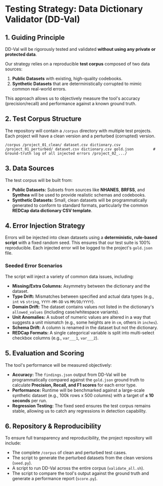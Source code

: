 # Testing Strategy: Data Dictionary Validator (DD-Val)

## 1. Guiding Principle

DD-Val will be rigorously tested and validated **without using any private or protected data**.

Our strategy relies on a reproducible **test corpus** composed of two data sources:

1. **Public Datasets** with existing, high-quality codebooks.
2. **Synthetic Datasets** that are deterministically corrupted to mimic common real-world errors.

This approach allows us to objectively measure the tool's accuracy (precision/recall) and performance against a known ground truth.

## 2. Test Corpus Structure

The repository will contain a `/corpus` directory with multiple test projects. Each project will have a clean version and a perturbed (corrupted) version.

`/corpus
  /project_01_clean/
    dataset.csv
    dictionary.csv
  /project_01_perturbed/
    dataset.csv
    dictionary.csv
    gold.json         # Ground-truth log of all injected errors
  /project_02_.../`

## 3. Data Sources

The test corpus will be built from:

- **Public Datasets:** Subsets from sources like **NHANES**, **BRFSS**, and **Synthea** will be used to provide realistic schemas and codebooks.
- **Synthetic Datasets:** Small, clean datasets will be programmatically generated to conform to standard formats, particularly the common **REDCap data dictionary CSV template**.

## 4. Error Injection Strategy

Errors will be injected into clean datasets using a **deterministic, rule-based script** with a fixed random seed. This ensures that our test suite is 100% reproducible. Each injected error will be logged to the project's `gold.json` file.

### Seeded Error Scenarios

The script will inject a variety of common data issues, including:

- **Missing/Extra Columns:** Asymmetry between the dictionary and the dataset.
- **Type Drift:** Mismatches between specified and actual data types (e.g., `int` vs `string`, `YYYY-MM-DD` vs `MM/DD/YYYY`).
- **Domain Drift:** The dataset contains values not listed in the dictionary's `allowed_values` (including case/whitespace variants).
- **Unit Anomalies:** A subset of numeric values are altered in a way that suggests a unit mismatch (e.g., some heights are in `cm`, others in `inches`).
- **Schema Drift:** A column is renamed in the dataset but not the dictionary.
- **REDCap Formats:** A single categorical variable is split into multi-select checkbox columns (e.g., `var___1`, `var___2`).

## 5. Evaluation and Scoring

The tool's performance will be measured objectively:

- **Accuracy:** The `findings.json` output from DD-Val will be programmatically compared against the `gold.json` ground truth to calculate **Precision, Recall, and F1 scores** for each error type.
- **Performance:** Runtime will be benchmarked against a large-scale synthetic dataset (e.g., 100k rows x 500 columns) with a target of **≤ 10 seconds** per run.
- **Regression Testing:** The fixed seed ensures the test corpus remains stable, allowing us to catch any regressions in detection capability.

## 6. Repository & Reproducibility

To ensure full transparency and reproducibility, the project repository will include:

- The complete `/corpus` of clean and perturbed test cases.
- The script to generate the perturbed datasets from the clean versions (`seed.py`).
- A script to run DD-Val across the entire corpus (`validate_all.sh`).
- The script to compare the tool's output against the ground truth and generate a performance report (`score.py`).
